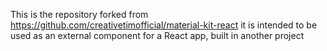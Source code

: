 This is the repository forked from https://github.com/creativetimofficial/material-kit-react
it is intended to be used as an external component for a React app, built in another project <link comes here>
